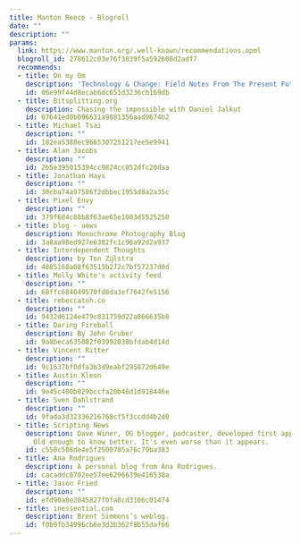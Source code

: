 ```yaml
---
title: Manton Reece - Blogroll
date: ""
description: ""
params:
  link: https://www.manton.org/.well-known/recommendations.opml
  blogroll_id: 278612c03e76f3839f5a592608d2adf7
  recommends:
  - title: On my Om
    description: 'Technology & Change: Field Notes From The Present Future'
    id: 06e99f44d8ecab6dc651d3236cb169db
  - title: Bitsplitting.org
    description: Chasing the impossible with Daniel Jalkut
    id: 07641ed0b096631a9881356aad9674b2
  - title: Michael Tsai
    description: ""
    id: 182ea5388ec9665307251217ee5e9941
  - title: Alan Jacobs
    description: ""
    id: 2b5e395015394cc9824cc052dfc20daa
  - title: Jonathan Hays
    description: ""
    id: 30cba74a97586f2dbbec1955d8a2a35c
  - title: Pixel Envy
    description: ""
    id: 379f684c88b8f63ae65e1083d5525250
  - title: blog - aows
    description: Monochrome Photography Blog
    id: 3a8aa98ed927e6382fc1c96a92d2a937
  - title: Interdependent Thoughts
    description: by Ton Zĳlstra
    id: 4885168a08f63515b272c7bf57237d0d
  - title: Molly White's activity feed
    description: ""
    id: 68ffc684049570fd8da3ef7642fe5156
  - title: rebeccatoh.co
    description: ""
    id: 9432d6124e479c831759d22a866635b8
  - title: Daring Fireball
    description: By John Gruber
    id: 9a8beca635082f03992038bfdab4d14d
  - title: Vincent Ritter
    description: ""
    id: 9c1637bf0dfa3b3d9eabf295872d649e
  - title: Austin Kleon
    description: ""
    id: 9e45c400b029bccfa20b46d1d918446e
  - title: Sven Dahlstrand
    description: ""
    id: 9fada3d32336216768cf5f3ccdd4b2d0
  - title: Scripting News
    description: Dave Winer, OG blogger, podcaster, developed first apps in many categories.
      Old enough to know better. It's even worse than it appears.
    id: c550c508de4e5f2500785a76c79ba383
  - title: Ana Rodrigues
    description: A personal blog from Ana Rodrigues.
    id: cacaddc8702ee57ee6296639e416538a
  - title: Jason Fried
    description: ""
    id: efd90a8e2045827f0fa8cd3106c01474
  - title: inessential.com
    description: Brent Simmons’s weblog.
    id: f0b9fb34996cb6e3d3b362f8b55daf66
---
```

